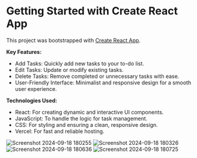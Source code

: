 # Getting Started with Create React App

This project was bootstrapped with [Create React App](https://github.com/facebook/create-react-app).

**Key Features:**
- Add Tasks: Quickly add new tasks to your to-do list.
- Edit Tasks: Update or modify existing tasks.
- Delete Tasks: Remove completed or unnecessary tasks with ease.
- User-Friendly Interface: Minimalist and responsive design for a smooth user experience.

**Technologies Used:**
- React: For creating dynamic and interactive UI components.
- JavaScript: To handle the logic for task management.
- CSS: For styling and ensuring a clean, responsive design.
- Vercel: For fast and reliable hosting.

![Screenshot 2024-09-18 180255](https://github.com/user-attachments/assets/d829dd8b-7c3f-4d34-b351-fe38107eec90)
![Screenshot 2024-09-18 180326](https://github.com/user-attachments/assets/fadd1697-37c1-45a7-bdfc-67afaffee129)
![Screenshot 2024-09-18 180636](https://github.com/user-attachments/assets/381dd6cc-f48b-4613-87e8-290e7a925929)
![Screenshot 2024-09-18 180725](https://github.com/user-attachments/assets/a01bcda6-911b-4025-afd8-b333a79ec981)

